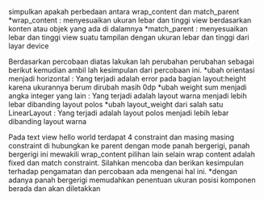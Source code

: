 simpulkan apakah perbedaan antara wrap_content dan match_parent
*wrap_content : menyesuaikan ukuran lebar dan tinggi view berdasarkan konten atau objek yang ada di dalamnya
*match_parent : menyesuaikan lebar dan tinggi view suatu tampilan dengan ukuran lebar dan tinggi dari layar device

Berdasarkan percobaan diatas lakukan lah perubahan perubahan sebagai berikut kemudian ambil lah kesimpulan dari percobaan ini.
*ubah orientasi menjadi horizontal : Yang terjadi adalah error pada bagian layout:height karena ukurannya berum dirubah masih 0dp
*ubah weight sum menjadi angka integer yang lain : Yang terjadi adalah layout warna menjadi lebih lebar dibanding layout polos
*ubah layout_weight dari salah satu LinearLayout : Yang terjadi adalah layout polos menjadi lebih lebar dibanding layout warna

Pada text view hello world terdapat 4 constraint dan masing masing constraint di hubungkan ke parent dengan mode panah bergerigi, panah bergerigi ini mewakili wrap_content pilihan lain selain wrap content adalah fixed dan match constraint. Silahkan mencoba dan berikan kesimpulan terhadap pengamatan dan percobaan ada mengenai hal ini.
*dengan adanya panah bergerigi memudahkan penentuan ukuran posisi komponen berada dan akan diletakkan